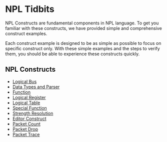 # NPL Tidbits

NPL Constructs are fundamental components in NPL language. To get you familiar with these constructs, we have provided simple and comprehensive construct examples. 

Each construct example is designed to be as simple as possible to focus on  specific construct only. With these simple examples and the steps to verify them, you should be able to experience these constructs quickly.

## NPL Constructs
- [Logical Bus](https://github.com/nplang/NPL-Tutorials/tree/master/NPL-Tidbits/Logical-Bus)
- [Data Types and Parser](https://github.com/nplang/NPL-Tutorials/tree/master/NPL-Tidbits/Data-Types-Parser)
- [Function](https://github.com/nplang/NPL-Tutorials/tree/master/NPL-Tidbits/Function)
- [Logical Register](https://github.com/nplang/NPL-Tutorials/tree/master/NPL-Tidbits/Logical-Register)
- [Logical Table](https://github.com/nplang/NPL-Tutorials/tree/master/NPL-Tidbits/Logical-Table)
- [Special Function](https://github.com/nplang/NPL-Tutorials/tree/master/NPL-Tidbits/Special_Function)
- [Strength Resolution](https://github.com/nplang/NPL-Tutorials/tree/master/NPL-Tidbits/Strength)
- [Editor Construct](https://github.com/nplang/NPL-Tutorials/tree/master/NPL-Tidbits/Editor)
- [Packet Count](https://github.com/nplang/NPL-Tutorials/tree/master/NPL-Tidbits/Packet_Count)
- [Packet Drop](https://github.com/nplang/NPL-Tutorials/tree/master/NPL-Tidbits/Packet-Drop)
- [Packet Trace](https://github.com/nplang/NPL-Tutorials/tree/master/NPL-Tidbits/Packet-Trace)
